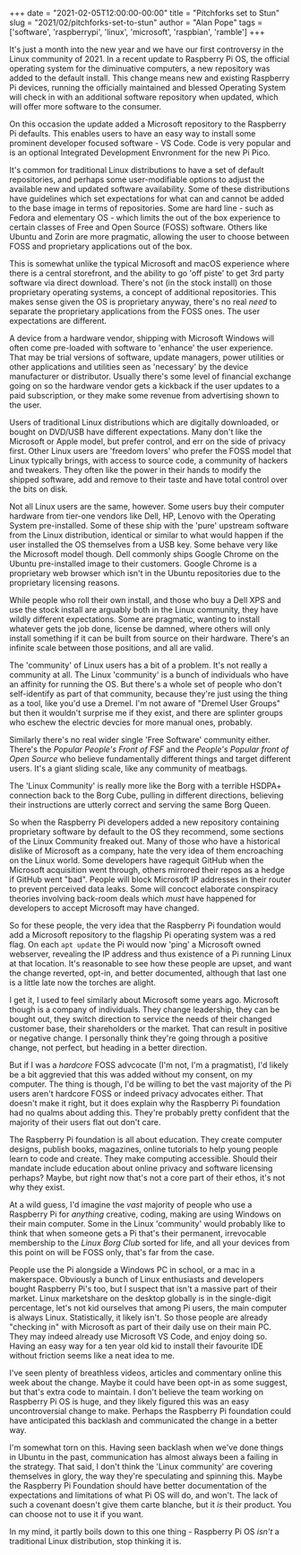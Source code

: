 +++
date = "2021-02-05T12:00:00-00:00"
title = "Pitchforks set to Stun"
slug = "2021/02/pitchforks-set-to-stun"
author = "Alan Pope"
tags = ['software', 'raspberrypi', 'linux', 'microsoft', 'raspbian', 'ramble']
+++

It's just a month into the new year and we have our first controversy in the Linux community of 2021. In a recent update to Raspberry Pi OS, the official operating system for the diminuative computers, a new repository was added to the default install. This change means new and existing Raspberry Pi devices, running the officially maintained and blessed Operating System will check in with an additional software repository when updated, which will offer more software to the consumer. 

On this occasion the update added a Microsoft repository to the Raspberry Pi defaults. This enables users to have an easy way to install some prominent developer focused software - VS Code. Code is very popular and is an optional Integrated Development Envronment for the new Pi Pico.

It's common for traditional Linux distributions to have a set of default repositories, and perhaps some user-modifiable options to adjust the available new and updated software availability. Some of these distributions have guidelines which set expectations for what can and cannot be added to the base image in terms of repositories. Some are hard line - such as Fedora and elementary OS - which limits the out of the box experience to certain classes of Free and Open Source (FOSS) software. Others like Ubuntu and Zorin are more pragmatic, allowing the user to choose between FOSS and proprietary applications out of the box.

This is somewhat unlike the typical Microsoft and macOS experience where there is a central storefront, and the ability to go 'off piste' to get 3rd party software via direct download. There's not (in the stock install) on those proprietary operating systems, a concept of additional repositories. This makes sense given the OS is proprietary anyway, there's no real *need* to separate the proprietary applications from the FOSS ones. The user expectations are different. 

A device from a hardware vendor, shipping with Microsoft Windows will often come pre-loaded with software to 'enhance' the user experience. That may be trial versions of software, update managers, power utilities or other applications and utilities seen as 'necessary' by the device manufacturer or distributor. Usually there's some level of financial exchange going on so the hardware vendor gets a kickback if the user updates to a paid subscription, or they make some revenue from advertising shown to the user.

Users of traditional Linux distributions which are digitally downloaded, or bought on DVD/USB have different expectations. Many don't like the Microsoft or Apple model, but prefer control, and err on the side of privacy first. Other Linux users are 'freedom lovers' who prefer the FOSS model that Linux typically brings, with access to source code, a community of hackers and tweakers. They often like the power in their hands to modify the shipped software, add and remove to their taste and have total control over the bits on disk.

Not all Linux users are the same, however. Some users buy their computer hardware from tier-one vendors like Dell, HP, Lenovo with the Operating System pre-installed. Some of these ship with the 'pure' upstream software from the Linux distribution, identical or similar to what would happen if the user installed the OS themselves from a USB key. Some behave very like the Microsoft model though. Dell commonly ships Google Chrome on the Ubuntu pre-installed image to their customers. Google Chrome is a proprietary web browser which isn't in the Ubuntu repositories due to the proprietary licensing reasons.

While people who roll their own install, and those who buy a Dell XPS and use the stock install are arguably both in the Linux community, they have wildly different expectations. Some are pragmatic, wanting to install whatever gets the job done, license be damned, where others will only install something if it can be built from source on their hardware. There's an infinite scale between those positions, and all are valid.

The 'community' of Linux users has a bit of a problem. It's not really a community at all. The Linux 'community' is a bunch of individuals who have an affinity for running the OS. But there's a whole set of people who don't self-identify as part of that community, because they're just using the thing as a tool, like you'd use a Dremel. I'm not aware of "Dremel User Groups" but then it wouldn't surprise me if they exist, and there are splinter groups who eschew the electric devcies for more manual ones, probably.

Similarly there's no real wider single 'Free Software' community either. There's the *Popular People's Front of FSF* and the *People's Popular front of Open Source* who believe fundamentally different things and target different users. It's a giant sliding scale, like any community of meatbags.

The 'Linux Community' is really more like the Borg with a terrible HSDPA+ connection back to the Borg Cube, pulling in different directions, believing their instructions are utterly correct and serving the same Borg Queen.

So when the Raspberry Pi developers added a new repository containing proprietary software by default to the OS they recommend, some sections of the Linux Community freaked out. Many of those who have a historical dislike of Microsoft as a company, hate the very idea of them encroaching on the Linux world. Some developers have ragequit GitHub when the Microsoft acquisition went through, others mirrored their repos as a hedge if GitHub went "bad". People will block Microsoft IP addresses in their router to prevent perceived data leaks. Some will concoct elaborate conspiracy theories involving back-room deals which *must* have happened for developers to accept Microsoft may have changed.

So for these people, the very idea that the Raspberry Pi foundation would add a Microsoft repository to the flagship Pi operating system was a red flag. On each `apt update` the Pi would now 'ping' a Microsoft owned webserver, revealing the IP address and thus existence of a Pi running Linux at that location. It's reasonable to see how these people are upset, and want the change reverted, opt-in, and better documented, although that last one is a little late now the torches are alight.

I get it, I used to feel similarly about Microsoft some years ago. Microsoft though is a company of individuals. They change leadership, they can be bought out, they switch direction to service the needs of their changed customer base, their shareholders or the market. That can result in positive or negative change. I personally think they're going through a positive change, not perfect, but heading in a better direction. 

But if I was a *hardcore* FOSS advcocate (I'm not, I'm a pragmatist), I'd likely be a bit aggrevied that this was added without my consent, on my computer. The thing is though, I'd be willing to bet the vast majority of the Pi users aren't hardcore FOSS or indeed privacy advocates either. That doesn't make it right, but it does explain why the Raspberry Pi foundation had no qualms about adding this. They're probably pretty confident that the majority of their users flat out don't care. 

The Raspberry Pi foundation is all about education. They create computer designs, publish books, magazines, online tutorials to help young people learn to code and create. They make computing accessible. Should their mandate include education about online privacy and software licensing perhaps? Maybe, but right now that's not a core part of their ethos, it's not why they exist. 

At a wild guess, I'd imagine the *vast* majority of people who use a Raspberry Pi for *anything* creative, coding, making are using Windows on their main computer. Some in the Linux 'community' would probably like to think that when someone gets a Pi that's their permanent, irrevocable membership to the *Linux Borg Club* sorted for life, and all your devices from this point on will be FOSS only, that's far from the case. 

People use the Pi alongside a Windows PC in school, or a mac in a makerspace. Obviously a bunch of Linux enthusiasts and developers bought Raspberry Pi's too, but I suspect that isn't a massive part of their market. Linux marketshare on the desktop globally is in the single-digit percentage, let's not kid ourselves that among Pi users, the main computer is always Linux. Statistically, it likely isn't. So those people are already "checking in" with Microsoft as part of their daily use on their main PC. They may indeed already use Microsoft VS Code, and enjoy doing so. Having an easy way for a ten year old kid to install their favourite IDE without friction seems like a neat idea to me.

I've seen plenty of breathless videos, articles and commentary online this week about the change. Maybe it could have been opt-in as some suggest, but that's extra code to maintain. I don't believe the team working on Raspberry Pi OS is huge, and they likely figured this was an easy uncontroversial change to make. Perhaps the Raspberry Pi foundation could have anticipated this backlash and communicated the change in a better way. 

I'm somewhat torn on this. Having seen backlash when we've done things in Ubuntu in the past, communication has almost always been a failing in the strategy. That said, I don't think the 'Linux community' are covering themselves in glory, the way they're speculating and spinning this. Maybe the Raspberry Pi Foundation should have better documentation of the expectations and limitations of what Pi OS will do, and won't. The lack of such a covenant doesn't give them carte blanche, but it *is* their product. You can choose not to use it if you want.

In my mind, it partly boils down to this one thing - Raspberry Pi OS *isn't* a traditional Linux distribution, stop thinking it is. 